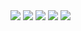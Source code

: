 
<!--![Anurag's GitHub stats](https://github-readme-stats.vercel.app/api?username=Yu081197&show_icons=true&theme=radical)
![Top Langs](https://github-readme-stats.vercel.app/api/top-langs/?username=Yu081197&layout=compact&theme=radical)
[![Solved.ac Profile](http://mazassumnida.wtf/api/generate_badge?boj=sonaki9708)](https://solved.ac/sonaki9708)
-->
<img src="https://img.shields.io/badge/Javascirpt-F7DF1E?style=flat-square&logo=Javascript&logoColor=white"/>
<img src="https://img.shields.io/badge/React-61DAFB?style=flat-square&logo=react&logoColor=white"/>
<img src="https://img.shields.io/badge/python-3776AB?style=flat-square&logo=python&logoColor=white"/>
<img src="https://img.shields.io/badge/Figma-F24E1E?style=flat-square&logo=Figma&logoColor=white"/>
<img src="https://img.shields.io/badge/git-F05032?style=flat-square&logo=git&logoColor=white"/>
